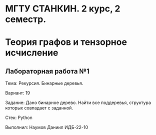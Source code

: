 # МГТУ СТАНКИН. 2 курс, 2 семестр.
# Теория графов и тензорное исчисление
## Лабораторная работа №1
Тема: Рекурсия. Бинарные деревья.

Вариант: 19

Задание: Дано бинарное дерево. Найти все поддеревья, структура которых совпадает с заданной.

Стек:
Python

Выполнил: Наумов Даниил ИДБ-22-10
